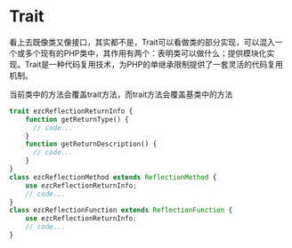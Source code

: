 # Trait

看上去既像类又像接口，其实都不是，Trait可以看做类的部分实现，可以混入一个或多个现有的PHP类中，其作用有两个：表明类可以做什么；提供模块化实现。Trait是一种代码复用技术，为PHP的单继承限制提供了一套灵活的代码复用机制。

当前类中的方法会覆盖trait方法，而trait方法会覆盖基类中的方法

```PHP
trait ezcReflectionReturnInfo {
    function getReturnType() {
      // code...
    }
    function getReturnDescription() {
      // code...
    }
}
class ezcReflectionMethod extends ReflectionMethod {
    use ezcReflectionReturnInfo;
    // code...
}
class ezcReflectionFunction extends ReflectionFunction {
    use ezcReflectionReturnInfo;
    // code...
}
```

